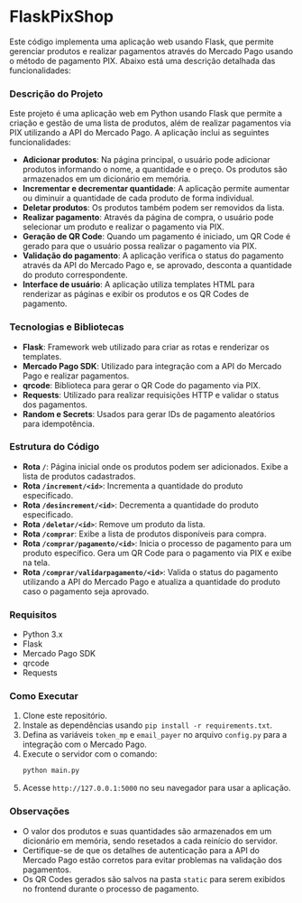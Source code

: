 # FlaskPixShop

Este código implementa uma aplicação web usando Flask, que permite gerenciar produtos e realizar pagamentos através do Mercado Pago usando o método de pagamento PIX. Abaixo está uma descrição detalhada das funcionalidades:

### Descrição do Projeto

Este projeto é uma aplicação web em Python usando Flask que permite a criação e gestão de uma lista de produtos, além de realizar pagamentos via PIX utilizando a API do Mercado Pago. A aplicação inclui as seguintes funcionalidades:

- **Adicionar produtos**: Na página principal, o usuário pode adicionar produtos informando o nome, a quantidade e o preço. Os produtos são armazenados em um dicionário em memória.
- **Incrementar e decrementar quantidade**: A aplicação permite aumentar ou diminuir a quantidade de cada produto de forma individual.
- **Deletar produtos**: Os produtos também podem ser removidos da lista.
- **Realizar pagamento**: Através da página de compra, o usuário pode selecionar um produto e realizar o pagamento via PIX.
- **Geração de QR Code**: Quando um pagamento é iniciado, um QR Code é gerado para que o usuário possa realizar o pagamento via PIX.
- **Validação do pagamento**: A aplicação verifica o status do pagamento através da API do Mercado Pago e, se aprovado, desconta a quantidade do produto correspondente.
- **Interface de usuário**: A aplicação utiliza templates HTML para renderizar as páginas e exibir os produtos e os QR Codes de pagamento.

### Tecnologias e Bibliotecas

- **Flask**: Framework web utilizado para criar as rotas e renderizar os templates.
- **Mercado Pago SDK**: Utilizado para integração com a API do Mercado Pago e realizar pagamentos.
- **qrcode**: Biblioteca para gerar o QR Code do pagamento via PIX.
- **Requests**: Utilizado para realizar requisições HTTP e validar o status dos pagamentos.
- **Random e Secrets**: Usados para gerar IDs de pagamento aleatórios para idempotência.

### Estrutura do Código

- **Rota `/`**: Página inicial onde os produtos podem ser adicionados. Exibe a lista de produtos cadastrados.
- **Rota `/increment/<id>`**: Incrementa a quantidade do produto especificado.
- **Rota `/desincrement/<id>`**: Decrementa a quantidade do produto especificado.
- **Rota `/deletar/<id>`**: Remove um produto da lista.
- **Rota `/comprar`**: Exibe a lista de produtos disponíveis para compra.
- **Rota `/comprar/pagamento/<id>`**: Inicia o processo de pagamento para um produto específico. Gera um QR Code para o pagamento via PIX e exibe na tela.
- **Rota `/comprar/validarpagamento/<id>`**: Valida o status do pagamento utilizando a API do Mercado Pago e atualiza a quantidade do produto caso o pagamento seja aprovado.

### Requisitos

- Python 3.x
- Flask
- Mercado Pago SDK
- qrcode
- Requests

### Como Executar

1. Clone este repositório.
2. Instale as dependências usando `pip install -r requirements.txt`.
3. Defina as variáveis `token_mp` e `email_payer` no arquivo `config.py` para a integração com o Mercado Pago.
4. Execute o servidor com o comando:
   ```bash
   python main.py
   ```
5. Acesse `http://127.0.0.1:5000` no seu navegador para usar a aplicação.

### Observações

- O valor dos produtos e suas quantidades são armazenados em um dicionário em memória, sendo resetados a cada reinício do servidor.
- Certifique-se de que os detalhes de autenticação para a API do Mercado Pago estão corretos para evitar problemas na validação dos pagamentos.
- Os QR Codes gerados são salvos na pasta `static` para serem exibidos no frontend durante o processo de pagamento.
